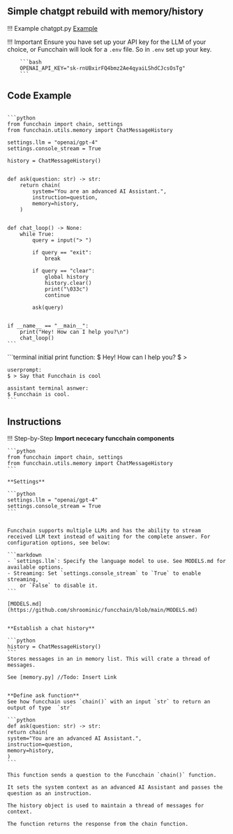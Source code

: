 ## Simple chatgpt rebuild with memory/history

!!! Example
    chatgpt.py [Example](https://github.com/shroominic/funcchain/blob/main/examples/chatgpt.py)

!!! Important
    Ensure you have set up your API key for the LLM of your choice, or Funcchain will look for a `.env` file. So in `.env` set up your key.

        ```bash
        OPENAI_API_KEY="sk-rnUBxirFQ4bmz2Ae4qyaiLShdCJcsOsTg"
        ```

## Code Example
<pre><code id="codeblock">
```python
from funcchain import chain, settings
from funcchain.utils.memory import ChatMessageHistory

settings.llm = "openai/gpt-4"
settings.console_stream = True

history = ChatMessageHistory()


def ask(question: str) -> str:
    return chain(
        system="You are an advanced AI Assistant.",
        instruction=question,
        memory=history,
    )


def chat_loop() -> None:
    while True:
        query = input("> ")

        if query == "exit":
            break

        if query == "clear":
            global history
            history.clear()
            print("\033c")
            continue

        ask(query)


if __name__ == "__main__":
    print("Hey! How can I help you?\n")
    chat_loop()
```
</code></pre>

<div class="termy">
    ```terminal
    initial print function:
    $ Hey! How can I help you?
    $ >

    userprompt:
    $ > Say that Funcchain is cool

    assistant terminal asnwer:
    $ Funcchain is cool.
    ```
</div>

## Instructions

!!! Step-by-Step
    **Import nececary funcchain components**

    ```python
    from funcchain import chain, settings
    from funcchain.utils.memory import ChatMessageHistory
    ```

    **Settings**

    ```python
    settings.llm = "openai/gpt-4"
    settings.console_stream = True
    ```


    Funcchain supports multiple LLMs and has the ability to stream received LLM text instead of waiting for the complete answer. For configuration options, see below:

    ```markdown
    - `settings.llm`: Specify the language model to use. See MODELS.md for available options.
    - Streaming: Set `settings.console_stream` to `True` to enable streaming,
        or `False` to disable it.
    ```

    [MODELS.md](https://github.com/shroominic/funcchain/blob/main/MODELS.md)


    **Establish a chat history**

    ```python
    history = ChatMessageHistory()
    ```
    Stores messages in an in memory list. This will crate a thread of messages.

    See [memory.py] //Todo: Insert Link


    **Define ask function**
    See how funcchain uses `chain()` with an input `str` to return an output of type  `str`

    ```python
    def ask(question: str) -> str:
    return chain(
    system="You are an advanced AI Assistant.",
    instruction=question,
    memory=history,
    )
    ```

    This function sends a question to the Funcchain `chain()` function.

    It sets the system context as an advanced AI Assistant and passes the question as an instruction.

    The history object is used to maintain a thread of messages for context.

    The function returns the response from the chain function.
